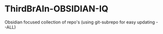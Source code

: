 # ThirdBrAIn-OBSIDIAN-IQ
Obsidian focused collection of repo's (using git-subrepo for easy updating --ALL)
